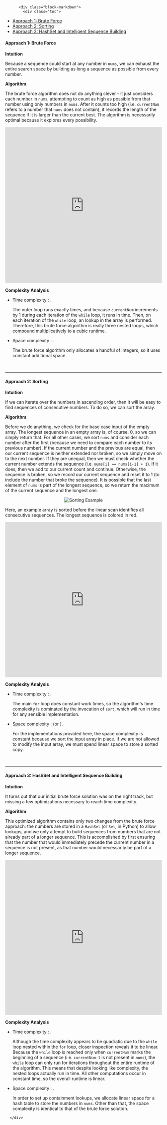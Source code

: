 <div class="article-body">
        
          <div class="block-markdown">
            <div class="toc">
<ul>
<li><a href="#approach-1-brute-force">Approach 1: Brute Force</a></li>
<li><a href="#approach-2-sorting">Approach 2: Sorting</a></li>
<li><a href="#approach-3-hashset-and-intelligent-sequence-building">Approach 3: HashSet and Intelligent Sequence Building</a></li>
</ul>
</div>
<h4 id="approach-1-brute-force">Approach 1: Brute Force</h4>
<p><strong>Intuition</strong></p>
<p>Because a sequence could start at any number in <code>nums</code>, we can exhaust the
entire search space by building as long a sequence as possible from every
number.</p>
<p><strong>Algorithm</strong></p>
<p>The brute force algorithm does not do anything clever - it just considers
each number in <code>nums</code>, attempting to count as high as possible from that
number using only numbers in <code>nums</code>. After it counts too high (i.e.
<code>currentNum</code> refers to a number that <code>nums</code> does not contain), it records the
length of the sequence if it is larger than the current best. The algorithm
is necessarily optimal because it explores every possibility.</p>
<iframe src="https://leetcode.com/playground/puxLaX5E/shared" frameborder="0" width="100%" height="500" name="puxLaX5E"></iframe>

<p><strong>Complexity Analysis</strong></p>
<ul>
<li>
<p>Time complexity : <script type="math/tex; mode=display">O(n^3)</script>.</p>
<p>The outer loop runs exactly <script type="math/tex; mode=display">n</script> times, and because <code>currentNum</code>
increments by 1 during each iteration of the <code>while</code> loop, it runs in
<script type="math/tex; mode=display">O(n)</script> time. Then, on each iteration of the <code>while</code> loop, an <script type="math/tex; mode=display">O(n)</script>
lookup in the array is performed. Therefore, this brute force algorithm
is really three nested <script type="math/tex; mode=display">O(n)</script> loops, which compound multiplicatively to a
cubic runtime.</p>
</li>
<li>
<p>Space complexity : <script type="math/tex; mode=display">O(1)</script>.</p>
<p>The brute force algorithm only allocates a handful of integers, so it uses constant
additional space.</p>
</li>
</ul>
<p><br></p>
<hr>
<h4 id="approach-2-sorting">Approach 2: Sorting</h4>
<p><strong>Intuition</strong></p>
<p>If we can iterate over the numbers in ascending order, then it will be
easy to find sequences of consecutive numbers. To do so, we can sort the
array.</p>
<p><strong>Algorithm</strong></p>
<p>Before we do anything, we check for the base case input of the empty array.
The longest sequence in an empty array is, of course, 0, so we can simply
return that. For all other cases, we sort <code>nums</code> and consider each number
after the first (because we need to compare each number to its previous
number). If the current number and the previous are equal, then our current
sequence is neither extended nor broken, so we simply move on to the next
number. If they are unequal, then we must check whether the current number
extends the sequence (i.e. <code>nums[i] == nums[i-1] + 1</code>). If it does, then we
add to our current count and continue. Otherwise, the sequence is broken, so
we record our current sequence and reset it to 1 (to include the number that
broke the sequence). It is possible that the last element of <code>nums</code> is part
of the longest sequence, so we return the maximum of the current sequence and
the longest one.</p>
<p align="center"><img alt="Sorting Example" src="../Figures/128/sorting.png"></p>
<p>Here, an example array is sorted before the linear scan identifies all consecutive sequences.
The longest sequence is colored in red.</p>
<iframe src="https://leetcode.com/playground/M9Rxw5qk/shared" frameborder="0" width="100%" height="497" name="M9Rxw5qk"></iframe>

<p><strong>Complexity Analysis</strong></p>
<ul>
<li>
<p>Time complexity : <script type="math/tex; mode=display">O(nlgn)</script>.</p>
<p>The main <code>for</code> loop does constant work <script type="math/tex; mode=display">n</script> times, so the algorithm's time
complexity is dominated by the invocation of <code>sort</code>, which will run in
<script type="math/tex; mode=display">O(nlgn)</script> time for any sensible implementation.</p>
</li>
<li>
<p>Space complexity : <script type="math/tex; mode=display">O(1)</script> (or <script type="math/tex; mode=display">O(n)</script>).</p>
<p>For the implementations provided here, the space complexity is constant
because we sort the input array in place. If we are not allowed to modify
the input array, we must spend linear space to store a sorted copy.</p>
</li>
</ul>
<p><br></p>
<hr>
<h4 id="approach-3-hashset-and-intelligent-sequence-building">Approach 3: HashSet and Intelligent Sequence Building</h4>
<p><strong>Intuition</strong></p>
<p>It turns out that our initial brute force solution was on the right track, but missing
a few optimizations necessary to reach <script type="math/tex; mode=display">O(n)</script> time complexity.</p>
<p><strong>Algorithm</strong></p>
<p>This optimized algorithm contains only two changes from the brute force
approach: the numbers are stored in a <code>HashSet</code> (or <code>Set</code>, in Python) to
allow <script type="math/tex; mode=display">O(1)</script> lookups, and we only attempt to build sequences from numbers
that are not already part of a longer sequence. This is accomplished by first
ensuring that the number that would immediately precede the current number in
a sequence is not present, as that number would necessarily be part of a
longer sequence.</p>
<iframe src="https://leetcode.com/playground/KbUGJ84k/shared" frameborder="0" width="100%" height="497" name="KbUGJ84k"></iframe>

<p><strong>Complexity Analysis</strong></p>
<ul>
<li>
<p>Time complexity : <script type="math/tex; mode=display">O(n)</script>.</p>
<p>Although the time complexity appears to be quadratic due to the <code>while</code>
loop nested within the <code>for</code> loop, closer inspection reveals it to be
linear. Because the <code>while</code> loop is reached only when <code>currentNum</code> marks
the beginning of a sequence (i.e. <code>currentNum-1</code> is not present in
<code>nums</code>), the <code>while</code> loop can only run for <script type="math/tex; mode=display">n</script> iterations throughout the
entire runtime of the algorithm. This means that despite looking like
<script type="math/tex; mode=display">O(n \cdot n)</script> complexity, the nested loops actually run in <script type="math/tex; mode=display">O(n + n) = O(n)</script>
time. All other computations occur in constant time, so the overall
runtime is linear.</p>
</li>
<li>
<p>Space complexity : <script type="math/tex; mode=display">O(n)</script>.</p>
<p>In order to set up <script type="math/tex; mode=display">O(1)</script> containment lookups, we allocate linear space
for a hash table to store the <script type="math/tex; mode=display">O(n)</script> numbers in <code>nums</code>. Other than that,
the space complexity is identical to that of the brute force solution.</p>
</li>
</ul>
          </div>
        
      </div>